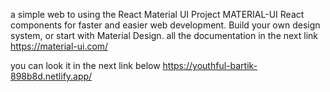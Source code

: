 a simple web to using the React Material UI Project
MATERIAL-UI
React components for faster and easier web development. Build your own design system, or start with Material Design.
all the documentation in the next link https://material-ui.com/

you can look it in the next link below
https://youthful-bartik-898b8d.netlify.app/

<img src="">
